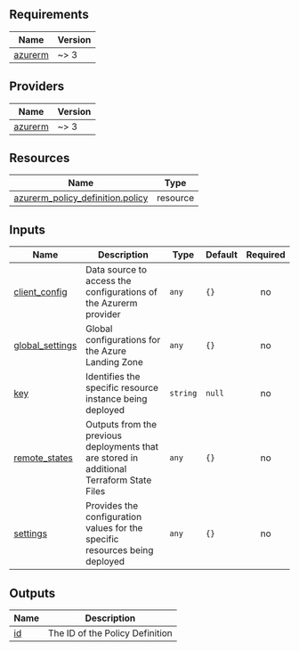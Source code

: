 <!-- BEGIN_TF_DOCS -->
## Requirements

| Name | Version |
|------|---------|
| <a name="requirement_azurerm"></a> [azurerm](#requirement\_azurerm) | ~> 3 |

## Providers

| Name | Version |
|------|---------|
| <a name="provider_azurerm"></a> [azurerm](#provider\_azurerm) | ~> 3 |

## Resources

| Name | Type |
|------|------|
| [azurerm_policy_definition.policy](https://registry.terraform.io/providers/hashicorp/azurerm/latest/docs/resources/policy_definition) | resource |

## Inputs

| Name | Description | Type | Default | Required |
|------|-------------|------|---------|:--------:|
| <a name="input_client_config"></a> [client\_config](#input\_client\_config) | Data source to access the configurations of the Azurerm provider | `any` | `{}` | no |
| <a name="input_global_settings"></a> [global\_settings](#input\_global\_settings) | Global configurations for the Azure Landing Zone | `any` | `{}` | no |
| <a name="input_key"></a> [key](#input\_key) | Identifies the specific resource instance being deployed | `string` | `null` | no |
| <a name="input_remote_states"></a> [remote\_states](#input\_remote\_states) | Outputs from the previous deployments that are stored in additional Terraform State Files | `any` | `{}` | no |
| <a name="input_settings"></a> [settings](#input\_settings) | Provides the configuration values for the specific resources being deployed | `any` | `{}` | no |

## Outputs

| Name | Description |
|------|-------------|
| <a name="output_id"></a> [id](#output\_id) | The ID of the Policy Definition |
<!-- END_TF_DOCS -->